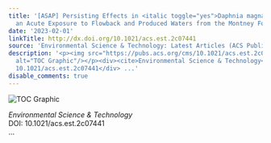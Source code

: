 ```yaml
---
title: '[ASAP] Persisting Effects in <italic toggle="yes">Daphnia magna</italic> Following
  an Acute Exposure to Flowback and Produced Waters from the Montney Formation'
date: '2023-02-01'
linkTitle: http://dx.doi.org/10.1021/acs.est.2c07441
source: 'Environmental Science & Technology: Latest Articles (ACS Publications)'
description: '<p><img src="https://pubs.acs.org/cms/10.1021/acs.est.2c07441/asset/images/medium/es2c07441_0008.gif"
  alt="TOC Graphic"/></p><div><cite>Environmental Science & Technology</cite></div><div>DOI:
  10.1021/acs.est.2c07441</div> ...'
disable_comments: true
---
```

<p><img src="https://pubs.acs.org/cms/10.1021/acs.est.2c07441/asset/images/medium/es2c07441_0008.gif" alt="TOC Graphic"/></p><div><cite>Environmental Science & Technology</cite></div><div>DOI: 10.1021/acs.est.2c07441</div> ...